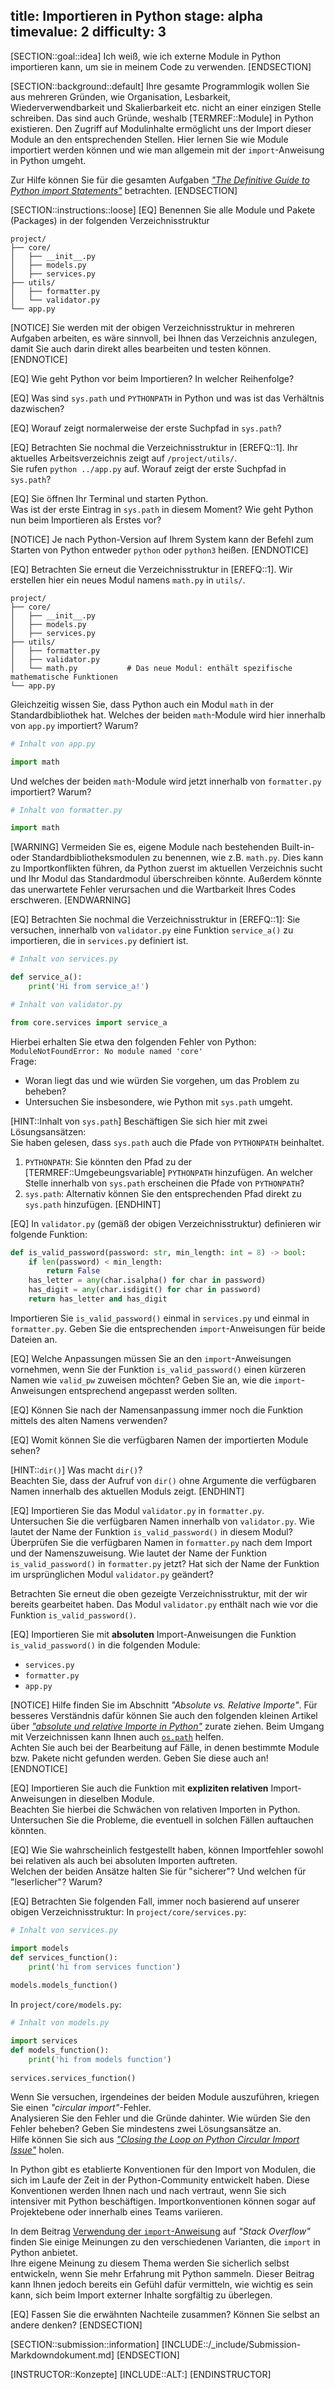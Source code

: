 title: Importieren in Python
stage: alpha
timevalue: 2
difficulty: 3
---

[SECTION::goal::idea]
Ich weiß, wie ich externe Module in Python importieren kann, um sie in meinem Code zu verwenden.
[ENDSECTION]

[SECTION::background::default]
Ihre gesamte Programmlogik wollen Sie aus mehreren Gründen, wie Organisation, Lesbarkeit, 
Wiederverwendbarkeit und Skalierbarkeit etc. nicht an einer einzigen Stelle schreiben. 
Das sind auch Gründe, weshalb [TERMREF::Module] in Python existieren.
Den Zugriff auf Modulinhalte ermöglicht uns der Import dieser Module an den entsprechenden Stellen. 
Hier lernen Sie wie Module importiert werden können und 
wie man allgemein mit der `import`-Anweisung in Python umgeht.

Zur Hilfe können Sie für die gesamten Aufgaben
[*"The Definitive Guide to Python import Statements"*](https://chrisyeh96.github.io/2017/08/08/definitive-guide-python-imports.html) betrachten.
[ENDSECTION]

[SECTION::instructions::loose]
[EQ] Benennen Sie alle Module und Pakete (Packages) in der folgenden Verzeichnisstruktur
```
project/
├── core/
│   ├── __init__.py
│   ├── models.py
│   ├── services.py
├── utils/
│   ├── formatter.py
│   └── validator.py
└── app.py
```

[NOTICE]
Sie werden mit der obigen Verzeichnisstruktur in mehreren Aufgaben arbeiten, es wäre sinnvoll, 
bei Ihnen das Verzeichnis anzulegen, damit Sie auch darin direkt alles bearbeiten und testen können. 
[ENDNOTICE]


[EQ] Wie geht Python vor beim Importieren? In welcher Reihenfolge?

[EQ] Was sind `sys.path` und `PYTHONPATH` in Python und was ist das Verhältnis dazwischen? 

[EQ] Worauf zeigt normalerweise der erste Suchpfad in `sys.path`? 

[EQ] Betrachten Sie nochmal die Verzeichnisstruktur in [EREFQ::1].
Ihr aktuelles Arbeitsverzeichnis zeigt auf `/project/utils/`.  
Sie rufen `python ../app.py` auf. 
Worauf zeigt der erste Suchpfad in `sys.path`?

[EQ] Sie öffnen Ihr Terminal und starten Python.  
Was ist der erste Eintrag in `sys.path` in diesem Moment?
Wie geht Python nun beim Importieren als Erstes vor?

[NOTICE]
Je nach Python-Version auf Ihrem System
kann der Befehl zum Starten von Python entweder `python` oder `python3` heißen.
[ENDNOTICE]

[EQ] Betrachten Sie erneut die Verzeichnisstruktur in [EREFQ::1].
Wir erstellen hier ein neues Modul namens `math.py` in `utils/`.
```
project/
├── core/
│   ├── __init__.py
│   ├── models.py
│   ├── services.py
├── utils/
│   ├── formatter.py
│   ├── validator.py
│   └── math.py           # Das neue Modul: enthält spezifische mathematische Funktionen
└── app.py
```
Gleichzeitig wissen Sie, dass Python auch ein Modul `math` in der Standardbibliothek hat.
Welches der beiden `math`-Module wird hier innerhalb von `app.py` importiert? Warum?
```python
# Inhalt von app.py

import math
```
Und welches der beiden `math`-Module wird jetzt innerhalb von `formatter.py` importiert? Warum?
```python
# Inhalt von formatter.py

import math
```

[WARNING]
Vermeiden Sie es, eigene Module nach bestehenden Built-in- oder Standardbibliotheksmodulen zu benennen,
wie z.B. `math.py`.
Dies kann zu Importkonflikten führen,
da Python zuerst im aktuellen Verzeichnis sucht und Ihr Modul das Standardmodul überschreiben könnte.
Außerdem könnte das unerwartete Fehler verursachen und die Wartbarkeit Ihres Codes erschweren.
[ENDWARNING]

[EQ] Betrachten Sie nochmal die Verzeichnisstruktur in [EREFQ::1]:
Sie versuchen, innerhalb von `validator.py` eine Funktion `service_a()` zu importieren,
die in `services.py` definiert ist. 
```python
# Inhalt von services.py

def service_a():
    print('Hi from service_a!')
```
```python
# Inhalt von validator.py

from core.services import service_a
```
Hierbei erhalten Sie etwa den folgenden Fehler von Python:
`ModuleNotFoundError: No module named 'core'`  
Frage:  
- Woran liegt das und wie würden Sie vorgehen, um das Problem zu beheben?  
- Untersuchen Sie insbesondere, wie Python mit `sys.path` umgeht.

[HINT::Inhalt von `sys.path`]
Beschäftigen Sie sich hier mit zwei Lösungsansätzen:  
Sie haben gelesen, dass `sys.path` auch die Pfade von `PYTHONPATH` beinhaltet.  
1. `PYTHONPATH`: Sie könnten den Pfad zu der [TERMREF::Umgebeungsvariable] `PYTHONPATH` hinzufügen.
An welcher Stelle innerhalb von `sys.path` erscheinen die Pfade von `PYTHONPATH`?  
2. `sys.path`: Alternativ können Sie den entsprechenden Pfad direkt zu `sys.path` hinzufügen.
[ENDHINT]

[EQ] In `validator.py` (gemäß der obigen Verzeichnisstruktur) definieren wir folgende Funktion:

```python
def is_valid_password(password: str, min_length: int = 8) -> bool:
    if len(password) < min_length:
        return False
    has_letter = any(char.isalpha() for char in password)
    has_digit = any(char.isdigit() for char in password)
    return has_letter and has_digit
```

Importieren Sie `is_valid_password()` einmal in `services.py` und einmal in `formatter.py`. 
Geben Sie die entsprechenden `import`-Anweisungen für beide Dateien an.

[EQ] Welche Anpassungen müssen Sie an den `import`-Anweisungen vornehmen,
wenn Sie der Funktion `is_valid_password()` einen kürzeren Namen wie `valid_pw` zuweisen möchten?
Geben Sie an, wie die `import`-Anweisungen entsprechend angepasst werden sollten.

[EQ] Können Sie nach der Namensanpassung immer noch die Funktion mittels des alten Namens verwenden?

[EQ] Womit können Sie die verfügbaren Namen der importierten Module sehen?

[HINT::`dir()`]
Was macht `dir()`?  
Beachten Sie,
dass der Aufruf von `dir()` ohne Argumente die verfügbaren Namen innerhalb des aktuellen Moduls zeigt. 
[ENDHINT]

[EQ] Importieren Sie das Modul `validator.py` in `formatter.py`.  
Untersuchen Sie die verfügbaren Namen innerhalb von `validator.py`. 
Wie lautet der Name der Funktion `is_valid_password()` in diesem Modul?  
Überprüfen Sie die verfügbaren Namen in `formatter.py` nach dem Import und der Namenszuweisung. 
Wie lautet der Name der Funktion `is_valid_password()` in `formatter.py` jetzt? 
Hat sich der Name der Funktion im ursprünglichen Modul `validator.py` geändert?  

Betrachten Sie erneut die oben gezeigte Verzeichnisstruktur, mit der wir bereits gearbeitet haben. 
Das Modul `validator.py` enthält nach wie vor die Funktion `is_valid_password()`.

[EQ] Importieren Sie mit **absoluten** Import-Anweisungen die Funktion `is_valid_password()`
in die folgenden Module:  
- `services.py`  
- `formatter.py`  
- `app.py`

[NOTICE]
Hilfe finden Sie im Abschnitt *"Absolute vs. Relative Importe"*. 
Für besseres Verständnis dafür können Sie auch den folgenden kleinen Artikel über
[*"absolute und relative Importe in Python"*](https://realpython.com/absolute-vs-relative-python-imports/)
zurate ziehen.
Beim Umgang mit Verzeichnissen kann Ihnen auch
[`os.path`](https://docs.python.org/3/library/os.path.html) helfen.  
Achten Sie auch bei der Bearbeitung auf Fälle,
in denen bestimmte Module bzw. Pakete nicht gefunden werden. Geben Sie diese auch an!
[ENDNOTICE]

[EQ] Importieren Sie auch die Funktion mit **expliziten relativen** Import-Anweisungen in dieselben Module.  
Beachten Sie hierbei die Schwächen von relativen Importen in Python. 
Untersuchen Sie die Probleme, die eventuell in solchen Fällen auftauchen könnten.

[EQ] Wie Sie wahrscheinlich festgestellt haben,
können Importfehler sowohl bei relativen als auch bei absoluten Importen auftreten.  
Welchen der beiden Ansätze halten Sie für "sicherer"? Und welchen für "leserlicher"? Warum?

[EQ] Betrachten Sie folgenden Fall, immer noch basierend auf unserer obigen Verzeichnisstruktur:
In `project/core/services.py`:
```python
# Inhalt von services.py

import models
def services_function():
    print('hi from services function')
    
models.models_function()
```
In `project/core/models.py`:
```python
# Inhalt von models.py

import services
def models_function():
    print('hi from models function')
    
services.services_function()
```
Wenn Sie versuchen, irgendeines der beiden Module auszuführen,
kriegen Sie einen *"circular import"*-Fehler.  
Analysieren Sie den Fehler und die Gründe dahinter. 
Wie würden Sie den Fehler beheben? Geben Sie mindestens zwei Lösungsansätze an.   
Hilfe können Sie sich aus
[*"Closing the Loop on Python Circular Import Issue"*](https://www.mend.io/blog/closing-the-loop-on-python-circular-import-issue/) holen.

In Python gibt es etablierte Konventionen für den Import von Modulen, 
die sich im Laufe der Zeit in der Python-Community entwickelt haben. 
Diese Konventionen werden Ihnen nach und nach vertraut, 
wenn Sie sich intensiver mit Python beschäftigen. 
Importkonventionen können sogar auf Projektebene oder innerhalb eines Teams variieren.

In dem Beitrag [Verwendung der `import`-Anweisung](https://stackoverflow.com/a/29193752/2810305)
auf *"Stack Overflow"* finden Sie einige Meinungen zu den verschiedenen Varianten,
die `import` in Python anbietet.  
Ihre eigene Meinung zu diesem Thema werden Sie sicherlich selbst entwickeln, 
wenn Sie mehr Erfahrung mit Python sammeln. 
Dieser Beitrag kann Ihnen jedoch bereits ein Gefühl dafür vermitteln, wie wichtig es sein kann, 
sich beim Import externer Inhalte sorgfältig zu überlegen.

[EQ] Fassen Sie die erwähnten Nachteile zusammen? Können Sie selbst an andere denken?
[ENDSECTION]

[SECTION::submission::information]
[INCLUDE::/_include/Submission-Markdowndokument.md]
[ENDSECTION]

[INSTRUCTOR::Konzepte]
[INCLUDE::ALT:]
[ENDINSTRUCTOR]